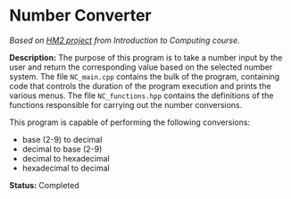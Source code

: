 # Number Converter
_Based on [HM2 project](https://github.com/TahBee03/HM2) from Introduction to Computing course._

**Description:** The purpose of this program is to take a number input by the user and return the corresponding value based on the selected number system. The file `NC_main.cpp` contains the bulk of the program, containing code that controls the duration of the program execution and prints the various menus. The file `NC_functions.hpp` contains the definitions of the functions responsible for carrying out the number conversions.

This program is capable of performing the following conversions:
* base (2-9) to decimal
* decimal to base (2-9)
* decimal to hexadecimal
* hexadecimal to decimal

**Status:** Completed
